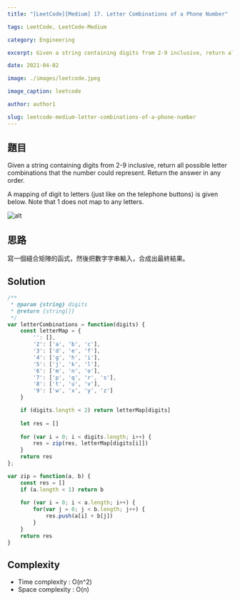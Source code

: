 ```yaml
---
title: "[LeetCode][Medium] 17. Letter Combinations of a Phone Number"

tags: LeetCode, LeetCode-Medium

category: Engineering

excerpt: Given a string containing digits from 2-9 inclusive, return all possible letter combinations that the number could represent. Return the answer in any order.

date: 2021-04-02

image: ./images/leetcode.jpeg

image_caption: leetcode

author: author1

slug: leetcode-medium-letter-combinations-of-a-phone-number
---
```


## 題目

Given a string containing digits from 2-9 inclusive, return all possible letter combinations that the number could represent. Return the answer in any order.

A mapping of digit to letters (just like on the telephone buttons) is given below. Note that 1 does not map to any letters.

![alt](http://upload.wikimedia.org/wikipedia/commons/thumb/7/73/Telephone-keypad2.svg/200px-Telephone-keypad2.svg.png)

## 思路

寫一個縫合矩陣的函式，然後把數字字串輸入，合成出最終結果。


## Solution
```javascript
/**
 * @param {string} digits
 * @return {string[]}
 */
var letterCombinations = function(digits) {
    const letterMap = {
        '': [],
        '2': ['a', 'b', 'c'],
        '3': ['d', 'e', 'f'],
        '4': ['g', 'h', 'i'],
        '5': ['j', 'k', 'l'],
        '6': ['m', 'n', 'o'],
        '7': ['p', 'q', 'r', 's'],
        '8': ['t', 'u', 'v'],
        '9': ['w', 'x', 'y', 'z']
    }

    if (digits.length < 2) return letterMap[digits]
    
    let res = []
    
    for (var i = 0; i < digits.length; i++) {
        res = zip(res, letterMap[digits[i]])
    }
    return res
};

var zip = function(a, b) {
    const res = []
    if (a.length < 1) return b
    
    for (var i = 0; i < a.length; i++) {
        for(var j = 0; j < b.length; j++) {
            res.push(a[i] + b[j])
        }
    }
    return res
}
```

## Complexity

- Time complexity : O(n^2)
- Space complexity : O(n)